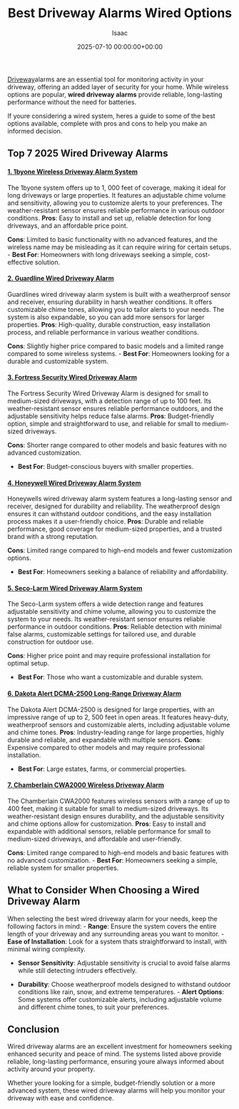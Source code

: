 ﻿---
title: Best Driveway Alarms Wired Options
description: Driveway alarms are an essential tool for monitoring activity in your driveway, offering an added layer of security for your home.
slug: /best-driveway-alarms-wired-options/
date: 2025-07-10 00:00:00+00:00
lastmod: 2025-07-10 00:00:00+03:00
author: Isaac
categories:

- Guide
tags:

- guide

- driveway

- alarm
layout: post
---

[Driveway](https://pestpolicy.com/best-driveway-alarms/)alarms are an essential tool for monitoring activity in your driveway, offering an added layer of security for your home. While wireless options are popular, **wired driveway alarms** provide reliable, long-lasting performance without the need for batteries.

If youre considering a wired system, heres a guide to some of the best options available, complete with pros and cons to help you make an informed decision.

##  **Top 7 2025 Wired Driveway Alarms**

####  [**1. 1byone Wireless Driveway Alarm System**](https://www.amazon.com/dp/B01B5LSI8O?tag=p-policy-20)

The 1byone system offers up to 1, 000 feet of coverage, making it ideal for long driveways or large properties. It features an adjustable chime volume and sensitivity, allowing you to customize alerts to your preferences. The weather-resistant sensor ensures reliable performance in various outdoor conditions. **Pros**: Easy to install and set up, reliable detection for long driveways, and an affordable price point.

**Cons**: Limited to basic functionality with no advanced features, and the wireless name may be misleading as it can require wiring for certain setups. - **Best For**: Homeowners with long driveways seeking a simple, cost-effective solution.

####  [**2. Guardline Wired Driveway Alarm**](https://www.amazon.com/dp/B07ZZT5MN4?tag=p-policy-20)

Guardlines wired driveway alarm system is built with a weatherproof sensor and receiver, ensuring durability in harsh weather conditions. It offers customizable chime tones, allowing you to tailor alerts to your needs. The system is also expandable, so you can add more sensors for larger properties. **Pros**: High-quality, durable construction, easy installation process, and reliable performance in various weather conditions.

**Cons**: Slightly higher price compared to basic models and a limited range compared to some wireless systems. - **Best For**: Homeowners looking for a durable and customizable system.

####  [**3. Fortress Security Wired Driveway Alarm**](https://www.amazon.com/dp/B08VVKYNY1?tag=p-policy-20)

The Fortress Security Wired Driveway Alarm is designed for small to medium-sized driveways, with a detection range of up to 100 feet. Its weather-resistant sensor ensures reliable performance outdoors, and the adjustable sensitivity helps reduce false alarms. **Pros**: Budget-friendly option, simple and straightforward to use, and reliable for small to medium-sized driveways.

**Cons**: Shorter range compared to other models and basic features with no advanced customization.

- **Best For**: Budget-conscious buyers with smaller properties.

####  [**4. Honeywell Wired Driveway Alarm System**](https://www.amazon.com/dp/B07MQX3YZ8?tag=p-policy-20)

Honeywells wired driveway alarm system features a long-lasting sensor and receiver, designed for durability and reliability. The weatherproof design ensures it can withstand outdoor conditions, and the easy installation process makes it a user-friendly choice. **Pros**: Durable and reliable performance, good coverage for medium-sized properties, and a trusted brand with a strong reputation.

**Cons**: Limited range compared to high-end models and fewer customization options.

- **Best For**: Homeowners seeking a balance of reliability and affordability.

####  [**5. Seco-Larm Wired Driveway Alarm System**](https://www.amazon.com/dp/B01B5KZ6PQ?tag=p-policy-20)

The Seco-Larm system offers a wide detection range and features adjustable sensitivity and chime volume, allowing you to customize the system to your needs. Its weather-resistant sensor ensures reliable performance in outdoor conditions. **Pros**: Reliable detection with minimal false alarms, customizable settings for tailored use, and durable construction for outdoor use.

**Cons**: Higher price point and may require professional installation for optimal setup.

- **Best For**: Those who want a customizable and durable system.

####  [**6. Dakota Alert DCMA-2500 Long-Range Driveway Alarm**](https://www.amazon.com/dp/B07ZZT5MN4?tag=p-policy-20)

The Dakota Alert DCMA-2500 is designed for large properties, with an impressive range of up to 2, 500 feet in open areas. It features heavy-duty, weatherproof sensors and customizable alerts, including adjustable volume and chime tones. **Pros**: Industry-leading range for large properties, highly durable and reliable, and expandable with multiple sensors. **Cons**: Expensive compared to other models and may require professional installation.

- **Best For**: Large estates, farms, or commercial properties.

####  [**7. Chamberlain CWA2000 Wireless Driveway Alarm**](https://www.amazon.com/dp/B07ZZT5MN4?tag=p-policy-20)

The Chamberlain CWA2000 features wireless sensors with a range of up to 400 feet, making it suitable for small to medium-sized driveways. Its weather-resistant design ensures durability, and the adjustable sensitivity and chime options allow for customization. **Pros**: Easy to install and expandable with additional sensors, reliable performance for small to medium-sized driveways, and affordable and user-friendly.

**Cons**: Limited range compared to high-end models and basic features with no advanced customization. - **Best For**: Homeowners seeking a simple, reliable system for smaller properties.

##  **What to Consider When Choosing a Wired Driveway Alarm**

When selecting the best wired driveway alarm for your needs, keep the following factors in mind: - **Range**: Ensure the system covers the entire length of your driveway and any surrounding areas you want to monitor. - **Ease of Installation**: Look for a system thats straightforward to install, with minimal wiring complexity.

- **Sensor Sensitivity**: Adjustable sensitivity is crucial to avoid false alarms while still detecting intruders effectively.

- **Durability**: Choose weatherproof models designed to withstand outdoor conditions like rain, snow, and extreme temperatures. - **Alert Options**: Some systems offer customizable alerts, including adjustable volume and different chime tones, to suit your preferences.

##  **Conclusion**

Wired driveway alarms are an excellent investment for homeowners seeking enhanced security and peace of mind. The systems listed above provide reliable, long-lasting performance, ensuring youre always informed about activity around your property.

Whether youre looking for a simple, budget-friendly solution or a more advanced system, these wired driveway alarms will help you monitor your driveway with ease and confidence.
